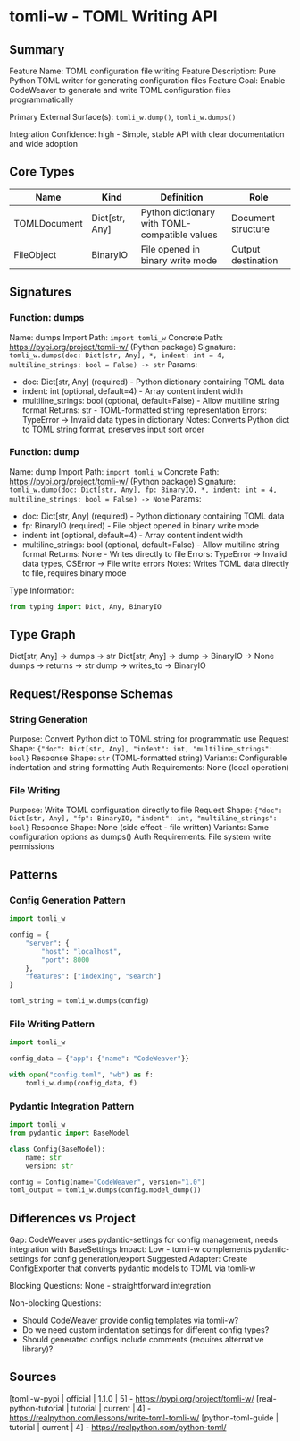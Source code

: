 # tomli-w - TOML Writing API

## Summary

Feature Name: TOML configuration file writing
Feature Description: Pure Python TOML writer for generating configuration files
Feature Goal: Enable CodeWeaver to generate and write TOML configuration files programmatically

Primary External Surface(s): `tomli_w.dump()`, `tomli_w.dumps()`

Integration Confidence: high - Simple, stable API with clear documentation and wide adoption

## Core Types

Name | Kind | Definition | Role
--- | --- | --- | ---
TOMLDocument | Dict[str, Any] | Python dictionary with TOML-compatible values | Document structure
FileObject | BinaryIO | File opened in binary write mode | Output destination

## Signatures

### Function: dumps

Name: dumps
Import Path: `import tomli_w`
Concrete Path: https://pypi.org/project/tomli-w/ (Python package)
Signature: `tomli_w.dumps(doc: Dict[str, Any], *, indent: int = 4, multiline_strings: bool = False) -> str`
Params:
- doc: Dict[str, Any] (required) - Python dictionary containing TOML data
- indent: int (optional, default=4) - Array content indent width
- multiline_strings: bool (optional, default=False) - Allow multiline string format
Returns: str - TOML-formatted string representation
Errors: TypeError -> Invalid data types in dictionary
Notes: Converts Python dict to TOML string format, preserves input sort order

### Function: dump

Name: dump
Import Path: `import tomli_w` 
Concrete Path: https://pypi.org/project/tomli-w/ (Python package)
Signature: `tomli_w.dump(doc: Dict[str, Any], fp: BinaryIO, *, indent: int = 4, multiline_strings: bool = False) -> None`
Params:
- doc: Dict[str, Any] (required) - Python dictionary containing TOML data
- fp: BinaryIO (required) - File object opened in binary write mode
- indent: int (optional, default=4) - Array content indent width  
- multiline_strings: bool (optional, default=False) - Allow multiline string format
Returns: None - Writes directly to file
Errors: TypeError -> Invalid data types, OSError -> File write errors
Notes: Writes TOML data directly to file, requires binary mode

Type Information:
```python
from typing import Dict, Any, BinaryIO
```

## Type Graph

Dict[str, Any] -> dumps -> str
Dict[str, Any] -> dump -> BinaryIO -> None
dumps -> returns -> str
dump -> writes_to -> BinaryIO

## Request/Response Schemas

### String Generation
Purpose: Convert Python dict to TOML string for programmatic use
Request Shape: `{"doc": Dict[str, Any], "indent": int, "multiline_strings": bool}`
Response Shape: `str` (TOML-formatted string)
Variants: Configurable indentation and string formatting
Auth Requirements: None (local operation)

### File Writing
Purpose: Write TOML configuration directly to file
Request Shape: `{"doc": Dict[str, Any], "fp": BinaryIO, "indent": int, "multiline_strings": bool}`
Response Shape: None (side effect - file written)
Variants: Same configuration options as dumps()
Auth Requirements: File system write permissions

## Patterns

### Config Generation Pattern
```python
import tomli_w

config = {
    "server": {
        "host": "localhost", 
        "port": 8000
    },
    "features": ["indexing", "search"]
}

toml_string = tomli_w.dumps(config)
```

### File Writing Pattern  
```python
import tomli_w

config_data = {"app": {"name": "CodeWeaver"}}

with open("config.toml", "wb") as f:
    tomli_w.dump(config_data, f)
```

### Pydantic Integration Pattern
```python
import tomli_w
from pydantic import BaseModel

class Config(BaseModel):
    name: str
    version: str

config = Config(name="CodeWeaver", version="1.0")
toml_output = tomli_w.dumps(config.model_dump())
```

## Differences vs Project

Gap: CodeWeaver uses pydantic-settings for config management, needs integration with BaseSettings
Impact: Low - tomli-w complements pydantic-settings for config generation/export
Suggested Adapter: Create ConfigExporter that converts pydantic models to TOML via tomli-w

Blocking Questions: None - straightforward integration

Non-blocking Questions:
- Should CodeWeaver provide config templates via tomli-w?
- Do we need custom indentation settings for different config types?
- Should generated configs include comments (requires alternative library)?

## Sources

[tomli-w-pypi | official | 1.1.0 | 5] - https://pypi.org/project/tomli-w/
[real-python-tutorial | tutorial | current | 4] - https://realpython.com/lessons/write-toml-tomli-w/
[python-toml-guide | tutorial | current | 4] - https://realpython.com/python-toml/